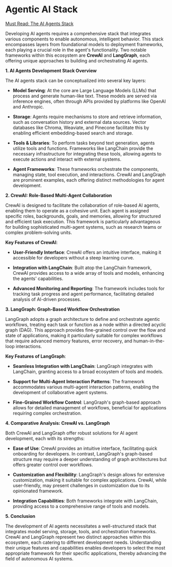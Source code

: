 # Agentic AI Stack

[Must Read: The AI Agents Stack](https://www.letta.com/blog/ai-agents-stack)

Developing AI agents requires a comprehensive stack that integrates various components to enable autonomous, intelligent behavior. This stack encompasses layers from foundational models to deployment frameworks, each playing a crucial role in the agent's functionality. Two notable frameworks within this ecosystem are **CrewAI** and **LangGraph**, each offering unique approaches to building and orchestrating AI agents.

**1. AI Agents Development Stack Overview**

The AI agents stack can be conceptualized into several key layers:

- **Model Serving**: At the core are Large Language Models (LLMs) that process and generate human-like text. These models are served via inference engines, often through APIs provided by platforms like OpenAI and Anthropic. 

- **Storage**: Agents require mechanisms to store and retrieve information, such as conversation history and external data sources. Vector databases like Chroma, Weaviate, and Pinecone facilitate this by enabling efficient embedding-based search and storage. 

- **Tools & Libraries**: To perform tasks beyond text generation, agents utilize tools and functions. Frameworks like LangChain provide the necessary infrastructure for integrating these tools, allowing agents to execute actions and interact with external systems. 

- **Agent Frameworks**: These frameworks orchestrate the components, managing state, tool execution, and interactions. CrewAI and LangGraph are prominent examples, each offering distinct methodologies for agent development.

**2. CrewAI: Role-Based Multi-Agent Collaboration**

CrewAI is designed to facilitate the collaboration of role-based AI agents, enabling them to operate as a cohesive unit. Each agent is assigned specific roles, backgrounds, goals, and memories, allowing for structured and efficient task execution. This framework is particularly advantageous for building sophisticated multi-agent systems, such as research teams or complex problem-solving units. 

**Key Features of CrewAI**:

- **User-Friendly Interface**: CrewAI offers an intuitive interface, making it accessible for developers without a steep learning curve. 

- **Integration with LangChain**: Built atop the LangChain framework, CrewAI provides access to a wide array of tools and models, enhancing the agents' capabilities. 

- **Advanced Monitoring and Reporting**: The framework includes tools for tracking task progress and agent performance, facilitating detailed analysis of AI-driven processes. 

**3. LangGraph: Graph-Based Workflow Orchestration**

LangGraph adopts a graph architecture to define and orchestrate agentic workflows, treating each task or function as a node within a directed acyclic graph (DAG). This approach provides fine-grained control over the flow and state of applications, making it particularly suitable for complex workflows that require advanced memory features, error recovery, and human-in-the-loop interactions. 

**Key Features of LangGraph**:

- **Seamless Integration with LangChain**: LangGraph integrates with LangChain, granting access to a broad ecosystem of tools and models. 

- **Support for Multi-Agent Interaction Patterns**: The framework accommodates various multi-agent interaction patterns, enabling the development of collaborative agent systems. 

- **Fine-Grained Workflow Control**: LangGraph's graph-based approach allows for detailed management of workflows, beneficial for applications requiring complex orchestration. 

**4. Comparative Analysis: CrewAI vs. LangGraph**

Both CrewAI and LangGraph offer robust solutions for AI agent development, each with its strengths:

- **Ease of Use**: CrewAI provides an intuitive interface, facilitating quick onboarding for developers. In contrast, LangGraph's graph-based structure may require a deeper understanding of graph architectures but offers greater control over workflows. 

- **Customization and Flexibility**: LangGraph's design allows for extensive customization, making it suitable for complex applications. CrewAI, while user-friendly, may present challenges in customization due to its opinionated framework. 

- **Integration Capabilities**: Both frameworks integrate with LangChain, providing access to a comprehensive range of tools and models. 

**5. Conclusion**

The development of AI agents necessitates a well-structured stack that integrates model serving, storage, tools, and orchestration frameworks. CrewAI and LangGraph represent two distinct approaches within this ecosystem, each catering to different development needs. Understanding their unique features and capabilities enables developers to select the most appropriate framework for their specific applications, thereby advancing the field of autonomous AI systems. 